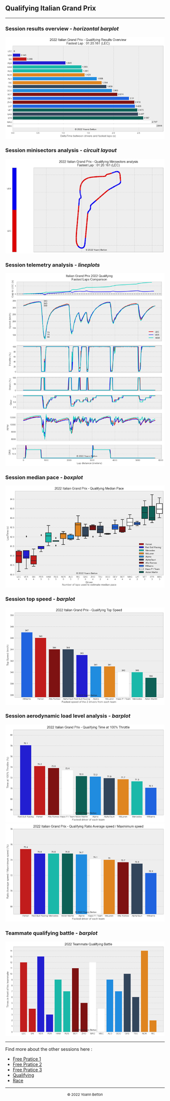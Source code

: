 ## Qualifying Italian Grand Prix

---

### Session results overview - *horizontal barplot*

<img src="/output/2022-09-11_Italian_Grand_Prix/qualifying_results_overview_white.png?raw=true"/>

### Session minisectors analysis - *circuit layout*

<img src="/output/2022-09-11_Italian_Grand_Prix/qualifying_minisectors_analysis_white.png?raw=true"/>

### Session telemetry analysis - *lineplots*

<img src="/output/2022-09-11_Italian_Grand_Prix/qualifying_telemetry_analysis_white.png?raw=true"/>

### Session median pace - *boxplot*

<img src="/output/2022-09-11_Italian_Grand_Prix/qualifying_median_pace_white.png?raw=true"/>

### Session top speed - *barplot*

<img src="/output/2022-09-11_Italian_Grand_Prix/topspeed_qualifying_white.png?raw=true"/>

### Session aerodynamic load level analysis - *barplot*

<img src="/output/2022-09-11_Italian_Grand_Prix/qualifying_maximum_throttle_white.png?raw=true"/>

<img src="/output/2022-09-11_Italian_Grand_Prix/qualifying_speed_ratio_white.png?raw=true"/>

### Teammate qualifying battle - *barplot*

<img src="/output/2022-09-11_Italian_Grand_Prix/teammates_qualifying_battle_white.png?raw=true"/>

--- 

Find more about the other sessions here :
  - [Free Pratice 1](/page/FP1/2022-09-11_Italian_Grand_Prix)  
  - [Free Pratice 2](/page/FP2/2022-09-11_Italian_Grand_Prix) 
  - [Free Pratice 3](/page/FP3/2022-09-11_Italian_Grand_Prix)
  - [Qualifying](/page/Qualifying/2022-09-11_Italian_Grand_Prix) 
  - [Race](/page/Race/2022-09-11_Italian_Grand_Prix)

---

<div style="text-align: center">
  <p style="font-size:11px">&copy; 2022 Yoann Betton</p>
</div>

<!-- ---

<p style="font-size:11px">Page generated from <a href="https://github.com/yoannbtn/yoannbtn.github.io">github.com/yoannbtn</a>.</p> -->